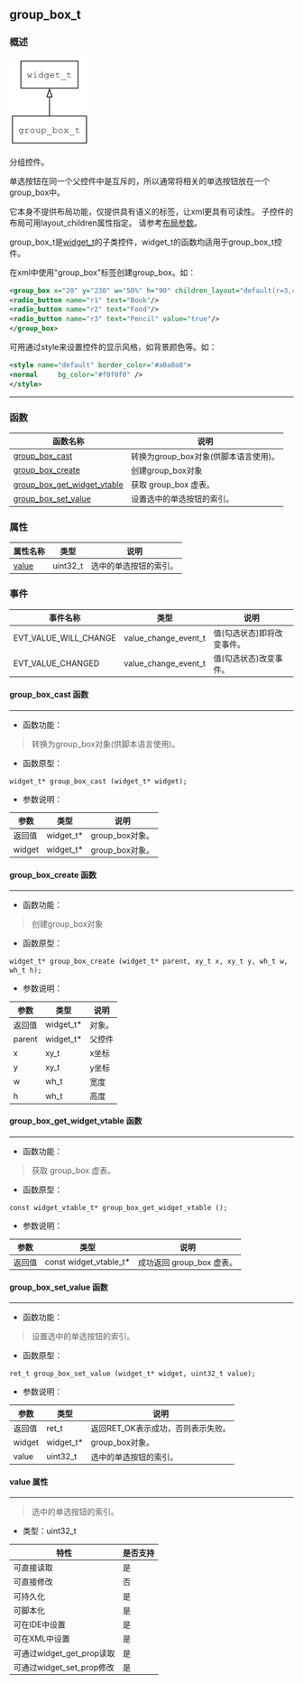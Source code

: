 ## group\_box\_t
### 概述
![image](images/group_box_t_0.png)

分组控件。

单选按钮在同一个父控件中是互斥的，所以通常将相关的单选按钮放在一个group\_box中。

它本身不提供布局功能，仅提供具有语义的标签，让xml更具有可读性。
子控件的布局可用layout\_children属性指定。
请参考[布局参数](https://github.com/zlgopen/awtk/blob/master/docs/layout.md)。

group\_box\_t是[widget\_t](widget_t.md)的子类控件，widget\_t的函数均适用于group\_box\_t控件。

在xml中使用"group\_box"标签创建group\_box。如：

```xml
<group_box x="20" y="230" w="50%" h="90" children_layout="default(r=3,c=1,ym=2,s=10)" >
<radio_button name="r1" text="Book"/>
<radio_button name="r2" text="Food"/>
<radio_button name="r3" text="Pencil" value="true"/>
</group_box>
```

可用通过style来设置控件的显示风格，如背景颜色等。如：

```xml
<style name="default" border_color="#a0a0a0">
<normal     bg_color="#f0f0f0" />
</style>
```
----------------------------------
### 函数
<p id="group_box_t_methods">

| 函数名称 | 说明 | 
| -------- | ------------ | 
| <a href="#group_box_t_group_box_cast">group\_box\_cast</a> | 转换为group_box对象(供脚本语言使用)。 |
| <a href="#group_box_t_group_box_create">group\_box\_create</a> | 创建group_box对象 |
| <a href="#group_box_t_group_box_get_widget_vtable">group\_box\_get\_widget\_vtable</a> | 获取 group_box 虚表。 |
| <a href="#group_box_t_group_box_set_value">group\_box\_set\_value</a> | 设置选中的单选按钮的索引。 |
### 属性
<p id="group_box_t_properties">

| 属性名称 | 类型 | 说明 | 
| -------- | ----- | ------------ | 
| <a href="#group_box_t_value">value</a> | uint32\_t | 选中的单选按钮的索引。 |
### 事件
<p id="group_box_t_events">

| 事件名称 | 类型  | 说明 | 
| -------- | ----- | ------- | 
| EVT\_VALUE\_WILL\_CHANGE | value\_change\_event\_t | 值(勾选状态)即将改变事件。 |
| EVT\_VALUE\_CHANGED | value\_change\_event\_t | 值(勾选状态)改变事件。 |
#### group\_box\_cast 函数
-----------------------

* 函数功能：

> <p id="group_box_t_group_box_cast">转换为group_box对象(供脚本语言使用)。

* 函数原型：

```
widget_t* group_box_cast (widget_t* widget);
```

* 参数说明：

| 参数 | 类型 | 说明 |
| -------- | ----- | --------- |
| 返回值 | widget\_t* | group\_box对象。 |
| widget | widget\_t* | group\_box对象。 |
#### group\_box\_create 函数
-----------------------

* 函数功能：

> <p id="group_box_t_group_box_create">创建group_box对象

* 函数原型：

```
widget_t* group_box_create (widget_t* parent, xy_t x, xy_t y, wh_t w, wh_t h);
```

* 参数说明：

| 参数 | 类型 | 说明 |
| -------- | ----- | --------- |
| 返回值 | widget\_t* | 对象。 |
| parent | widget\_t* | 父控件 |
| x | xy\_t | x坐标 |
| y | xy\_t | y坐标 |
| w | wh\_t | 宽度 |
| h | wh\_t | 高度 |
#### group\_box\_get\_widget\_vtable 函数
-----------------------

* 函数功能：

> <p id="group_box_t_group_box_get_widget_vtable">获取 group_box 虚表。

* 函数原型：

```
const widget_vtable_t* group_box_get_widget_vtable ();
```

* 参数说明：

| 参数 | 类型 | 说明 |
| -------- | ----- | --------- |
| 返回值 | const widget\_vtable\_t* | 成功返回 group\_box 虚表。 |
#### group\_box\_set\_value 函数
-----------------------

* 函数功能：

> <p id="group_box_t_group_box_set_value">设置选中的单选按钮的索引。

* 函数原型：

```
ret_t group_box_set_value (widget_t* widget, uint32_t value);
```

* 参数说明：

| 参数 | 类型 | 说明 |
| -------- | ----- | --------- |
| 返回值 | ret\_t | 返回RET\_OK表示成功，否则表示失败。 |
| widget | widget\_t* | group\_box对象。 |
| value | uint32\_t | 选中的单选按钮的索引。 |
#### value 属性
-----------------------
> <p id="group_box_t_value">选中的单选按钮的索引。

* 类型：uint32\_t

| 特性 | 是否支持 |
| -------- | ----- |
| 可直接读取 | 是 |
| 可直接修改 | 否 |
| 可持久化   | 是 |
| 可脚本化   | 是 |
| 可在IDE中设置 | 是 |
| 可在XML中设置 | 是 |
| 可通过widget\_get\_prop读取 | 是 |
| 可通过widget\_set\_prop修改 | 是 |
